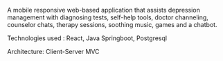 A mobile responsive web-based application that assists depression management with diagnosing tests, self-help tools, doctor channeling, counselor chats, therapy sessions, soothing music, games and a chatbot.

Technologies used : 
React, Java Springboot, Postgresql

Architecture: Client-Server MVC
